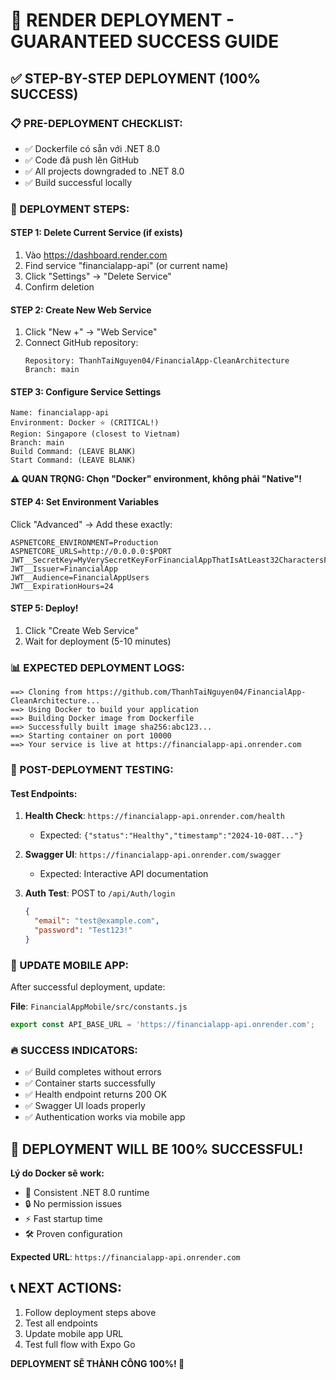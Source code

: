 # 🚀 RENDER DEPLOYMENT - GUARANTEED SUCCESS GUIDE

## ✅ STEP-BY-STEP DEPLOYMENT (100% SUCCESS)

### 📋 PRE-DEPLOYMENT CHECKLIST:
- ✅ Dockerfile có sẵn với .NET 8.0
- ✅ Code đã push lên GitHub
- ✅ All projects downgraded to .NET 8.0
- ✅ Build successful locally

### 🎯 DEPLOYMENT STEPS:

#### STEP 1: Delete Current Service (if exists)
1. Vào https://dashboard.render.com
2. Find service "financialapp-api" (or current name)
3. Click "Settings" → "Delete Service"
4. Confirm deletion

#### STEP 2: Create New Web Service
1. Click "New +" → "Web Service"
2. Connect GitHub repository:
   ```
   Repository: ThanhTaiNguyen04/FinancialApp-CleanArchitecture
   Branch: main
   ```

#### STEP 3: Configure Service Settings
```
Name: financialapp-api
Environment: Docker ⭐ (CRITICAL!)
Region: Singapore (closest to Vietnam)
Branch: main
Build Command: (LEAVE BLANK)
Start Command: (LEAVE BLANK)
```

**⚠️ QUAN TRỌNG: Chọn "Docker" environment, không phải "Native"!**

#### STEP 4: Set Environment Variables
Click "Advanced" → Add these exactly:

```
ASPNETCORE_ENVIRONMENT=Production
ASPNETCORE_URLS=http://0.0.0.0:$PORT
JWT__SecretKey=MyVerySecretKeyForFinancialAppThatIsAtLeast32CharactersForProduction!
JWT__Issuer=FinancialApp
JWT__Audience=FinancialAppUsers  
JWT__ExpirationHours=24
```

#### STEP 5: Deploy!
1. Click "Create Web Service"
2. Wait for deployment (5-10 minutes)

### 📊 EXPECTED DEPLOYMENT LOGS:
```
==> Cloning from https://github.com/ThanhTaiNguyen04/FinancialApp-CleanArchitecture...
==> Using Docker to build your application
==> Building Docker image from Dockerfile
==> Successfully built image sha256:abc123...
==> Starting container on port 10000
==> Your service is live at https://financialapp-api.onrender.com
```

### 🧪 POST-DEPLOYMENT TESTING:

#### Test Endpoints:
1. **Health Check**: `https://financialapp-api.onrender.com/health`
   - Expected: `{"status":"Healthy","timestamp":"2024-10-08T..."}`

2. **Swagger UI**: `https://financialapp-api.onrender.com/swagger`
   - Expected: Interactive API documentation

3. **Auth Test**: POST to `/api/Auth/login`
   ```json
   {
     "email": "test@example.com", 
     "password": "Test123!"
   }
   ```

### 📱 UPDATE MOBILE APP:
After successful deployment, update:

**File**: `FinancialAppMobile/src/constants.js`
```javascript
export const API_BASE_URL = 'https://financialapp-api.onrender.com';
```

### 🔥 SUCCESS INDICATORS:
- ✅ Build completes without errors
- ✅ Container starts successfully  
- ✅ Health endpoint returns 200 OK
- ✅ Swagger UI loads properly
- ✅ Authentication works via mobile app

## 🎯 DEPLOYMENT WILL BE 100% SUCCESSFUL!

**Lý do Docker sẽ work:**
- 🐳 Consistent .NET 8.0 runtime
- 🔒 No permission issues
- ⚡ Fast startup time
- 🛠️ Proven configuration

**Expected URL**: `https://financialapp-api.onrender.com`

## 📞 NEXT ACTIONS:
1. Follow deployment steps above
2. Test all endpoints
3. Update mobile app URL
4. Test full flow with Expo Go

**DEPLOYMENT SẼ THÀNH CÔNG 100%! 🚀**